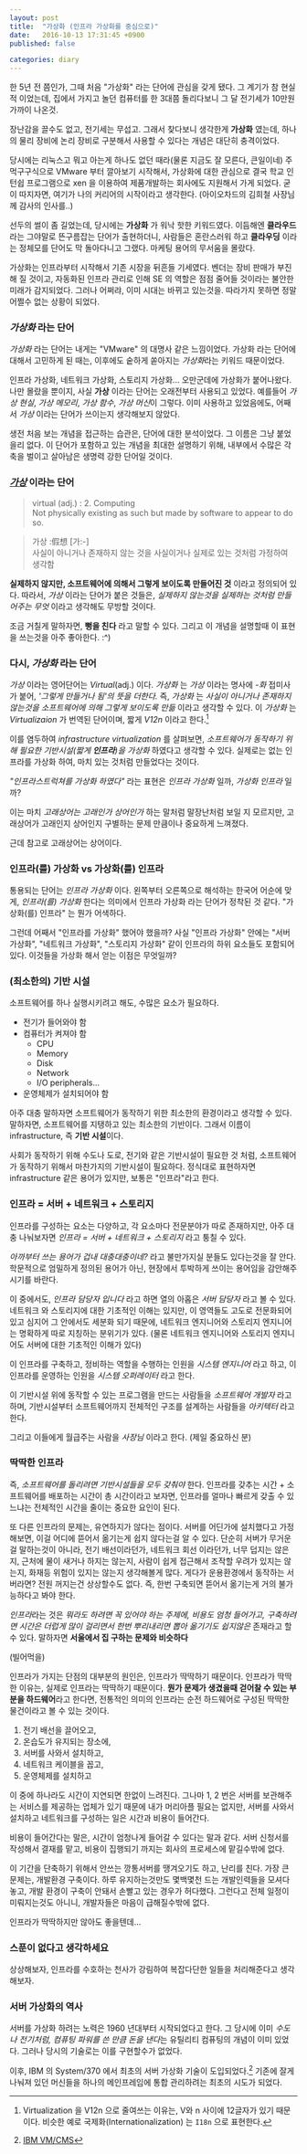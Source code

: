 ```yaml
---
layout: post
title:  "가상화 (인프라 가상화를 중심으로)"
date:   2016-10-13 17:31:45 +0900
published: false

categories: diary
---
```


한 5년 전 쯤인가, 그때 처음 "가상화" 라는 단어에 관심을 갖게 됐다.
그 계기가 참 현실적 이었는데, 집에서 가지고 놀던 컴퓨터를 한 3대쯤 돌리다보니
그 달 전기세가 10만원 가까이 나온것.

장난감을 끌수도 없고, 전기세는 무섭고. 그래서 찾다보니 생각한게 **가상화**
였는데, 하나의 물리 장비에 논리 장비로 구분해서 사용할 수 있다는 개념은 대단히 충격이었다.

당시에는 리눅스고 뭐고 아는게 하나도 없던 때라(물론 지금도 잘 모른다, 큰일이네)
주먹구구식으로 VMware 부터 깔아보기 시작해서, 가상화에 대한 관심으로 결국 학교 인턴쉽 프로그램으로
xen 을 이용하여 제품개발하는 회사에도 지원해서 가게 되었다.
굳이 따지자면, 여기가 나의 커리어의 시작이라고 생각한다.
(아이오차드의 김희철 사장님께 감사의 인사를..)

선두의 썰이 좀 길었는데, 당시에는 **가상화** 가 워낙 핫한 키워드였다.
이듬해엔 **클라우드** 라는 그야말로 뜬구름잡는 단어가 출현하더니,
사람들은 혼란스러워 하고 **클라우딩** 이라는 정체모를 단어도 막 돌아다니고 그랬다.
마케팅 용어의 무서움을 몰랐다.

가상화는 인프라부터 시작해서 기존 시장을 뒤흔들 기세였다.
벤더는 장비 판매가 부진해 질 것이고, 자동화된 인프라 관리로 인해 SE 의 역할은
점점 줄어들 것이라는 불안한 미래가 감지되었다.
그러나 어쩌랴, 이미 시대는 바뀌고 있는것을.
따라가지 못하면 정말 어쩔수 없는 상황이 되었다.

### *가상화* 라는 단어

*가상화* 라는 단어는 내게는 "VMware" 의 대명사 같은 느낌이었다.
가상화 라는 단어에 대해서 고민하게 된 때는,
이후에도 숱하게 쏟아지는 *가상화*라는 키워드 때문이었다.

인프라 가상화, 네트워크 가상화, 스토리지 가상화... 오만군데에 가상화가
붙어나왔다. 나만 몰랐을 뿐이지, 사실 **가상** 이라는 단어는 오래전부터 사용되고
있었다. 예를들어 *가상 현실*,  *가상 메모리*, *가상 함수*, *가상 머신*이 그렇다.
이미 사용하고 있었음에도, 어째서 *가상* 이라는 단어가 쓰이는지 생각해보지 않았다. 

생전 처음 보는 개념을 접근하는 습관은, 단어에 대한 분석이었다. 그 이름은 그냥
붙었을리 없다. 이 단어가 포함하고 있는 개념을 최대한 설명하기 위해, 내부에서
수많은 각축을 벌이고 살아남은 생명력 강한 단어일 것이다. 

### [*가상*](https://en.oxforddictionaries.com/definition/virtual) 이라는 단어

> virtual (adj.)
> : 2. Computing<br>
> Not physically existing as such but made by software to appear to do so.

> 가상
> :假想 [가:-]<br>
> 사실이 아니거나 존재하지 않는 것을 사실이거나 실제로 있는 것처럼 가정하여 생각함

**실제하지 않지만, 소프트웨어에 의해서 그렇게 보이도록 만들어진 것** 이라고
정의되어 있다. 따라서, *가상* 이라는 단어가 붙은 것들은, *실제하지 않는것을
실제하는 것처럼 만들어주는 무엇* 이라고 생각해도 무방할 것이다.

조금 거칠게 말하자면, **뻥을 친다** 라고 말할 수 있다. 
그리고 이 개념을 설명할때 이 표현을 쓰는것을 아주 좋아한다. :^)

### 다시, *가상화* 라는 단어

*가상* 이라는 영어단어는 *Virtual*(adj.) 이다.
*가상화* 는 *가상* 이라는 명사에 *-화* 접미사가 붙어, 
*'그렇게 만들거나 됨'의 뜻을 더한다.* 즉, *가상화* 는 *사실이 아니거나 존재하지
않는것을 소프트웨어에 의해 그렇게 보이도록 만듦* 이라고 생각할 수 있다.
이 *가상화* 는  *Virtualizaion* 가 번역된 단어이며, 짧게 *V12n* 이라고 한다.[^v12n]

이를 염두하여 *infrastructure virtualization* 를 살펴보면, *소프트웨어가 동작하기 위해 필요한
기반시설(짧게 **인프라**)을 가상화* 하였다고 생각할 수 있다.
실제로는 없는 인프라를 가상화 하여, 마치 있는 것처럼 만들었다는 것이다.

*"인프라스트럭쳐를 가상화 하였다"* 라는 표현은  *인프라 가상화* 일까, *가상화 인프라* 일까?

이는 마치 *고래상어는 고래인가 상어인가* 하는 말처럼 말장난처럼 보일 지 모르지만,
고래상어가 고래인지 상어인지 구별하는 문제 만큼이나 중요하게 느껴졌다.

근데 참고로 고래상어는 상어이다.

### 인프라(를) 가상화 vs 가상화(를) 인프라

통용되는 단어는 *인프라 가상화* 이다. 왼쪽부터 오른쪽으로 해석하는 한국어 어순에
맞게, *인프라(를) 가상화* 한다는 의미에서 인프라 가상화 라는 단어가 정착된 것
같다. "가상화(를) 인프라" 는 뭔가 어색하다.

그런데 어째서 "인프라를 가상화" 했어야 했을까? 사실 "인프라 가상화" 안에는
"서버 가상화", "네트워크 가상화", "스토리지 가상화" 같이 인프라의 하위 요소들도
포함되어 있다. 이것들을 가상화 해서 얻는 이점은 무엇일까?

### (최소한의) 기반 시설

소프트웨어를 하나 실행시키려고 해도, 수많은 요소가 필요하다.

* 전기가 들어와야 함
* 컴퓨터가 켜져야 함
  * CPU
  * Memory
  * Disk
  * Network
  * I/O peripherals...
* 운영체제가 설치되어야 함

아주 대충 말하자면 소프트웨어가 동작하기 위한 최소한의 환경이라고 생각할 수
있다. 말하자면, 소프트웨어를 지탱하고 있는 최소한의 기반이다.
그래서 이름이 infrastructure, 즉 **기반 시설**이다.

사회가 동작하기 위해 수도나 도로, 전기와 같은 기반시설이 필요한 것 처럼,
소프트웨어가 동작하기 위해서 마찬가지의 기반시설이 필요하다.
정식대로 표현하자면 infrastructure 같은 용어가 있지만, 보통은 "인프라"라고 한다.

### 인프라 = **서버** + 네트워크 + 스토리지

인프라를 구성하는 요소는 다양하고, 각 요소마다 전문분야가 따로 존재하지만, 아주
대충 나눠보자면 *인프라 = 서버 + 네트워크 + 스토리지* 라고 퉁칠 수 있다.

*아까부터 쓰는 용어가 겁내 대충대충이네?* 라고 불만가지실 분들도 있다는것을 잘
안다. 학문적으로 엄밀하게 정의된 용어가 아닌, 현장에서 투박하게 쓰이는 용어임을
감안해주시기를 바란다. 

이 중에서도, *인프라 담당자 입니다* 라고 하면 열의 아홉은 *서버 담당자* 라고 볼
수 있다. 네트워크 와 스토리지에 대한 기초적인 이해는 있지만, 이 영역들도 고도로
전문화되어 있고 심지어 그 안에서도 세분화 되기 때문에, 네트워크 엔지니어와
스토리지 엔지니어는 명확하게 따로 지칭하는 분위기가 있다.
(물론 네트워크 엔지니어와 스토리지 엔지니어도 서버에 대한 기초적인 이해가 있다)

이 인프라를 구축하고, 정비하는 역할을 수행하는 인원을 *시스템 엔지니어* 라고
하고, 이 인프라를 운영하는 인원을 *시스템 오퍼레이터* 라고 한다.

이 기반시설 위에 동작할 수 있는 프로그램을 만드는 사람들을 *소프트웨어 개발자*
라고 하며, 기반시설부터 소프트웨어까지 전체적인 구조를 설계하는 사람들을 *아키텍터* 라고
한다.

그리고 이들에게 월급주는 사람을 *사장님* 이라고 한다. (제일 중요하신 분)

### 딱딱한 인프라

즉, *소프트웨어를 돌리려면 기반시설들을 모두 갖춰야* 한다.
인프라를 갖추는 시간 + 소프트웨어를 배포하는 시간이 총 시간이라고 보자면,
인프라를 얼마나 빠르게 갖출 수 있느냐는 전체적인 시간을 줄이는 중요한 요인이 된다.

또 다른 인프라의 문제는, 유연하지가 않다는 점이다.
서버를 어딘가에 설치했다고 가정해보면, 이걸 어디에 뜯어서 옮기는게 쉽지
않다는걸 알 수 있다. 단순히 서버가 무거운걸 말하는것이 아니라, 전기 배선이라던가, 네트워크 회선
이라던가, 너무 덥지는 않은지, 근처에 물이 새거나 하지는 않는지, 사람이 쉽게
접근해서 조작할 우려가 있지는 않는지, 화재등 위험이 있지는 않는지 생각해볼게
많다. 게다가 운용환경에서 동작하는 서버라면? 전원 꺼지는건 상상할수도 없다.
즉, 한번 구축되면 뜯어서 옮기는게 거의 불가능하다고 봐야 한다.

*인프라*라는 것은 *뭐라도 하려면 꼭 있어야 하는 주제에, 비용도 엄청 들어가고,
구축하려면 시간은 더럽게 많이 걸리면서 한번 뿌리내리면 뽑아 옮기기도 쉽지않은* 존재라고 할 수 있다.
말하자면 **서울에서 집 구하는 문제와 비슷하다**

(빌어먹을)

인프라가 가지는 단점의 대부분의 원인은, 인프라가 딱딱하기 때문이다.
인프라가 딱딱한 이유는, 실제로 인프라는 딱딱하기 때문이다.
**뭔가 문제가 생겼을때 걷어찰 수 있는 부분을 하드웨어**라고 한다면,
전통적인 의미의 인프라는 순전 하드웨어로 구성된 딱딱한 물건이라고 볼 수 있는 것이다.

1. 전기 배선을 끌어오고,
2. 온습도가 유지되는 장소에, 
3. 서버를 사와서 설치하고,
4. 네트워크 케이블을 꼽고,
5. 운영체제를 설치하고

이 중에 하나라도 시간이 지연되면 한없이 느려진다.
그나마 1, 2 번은 서버를 보관해주는 서비스를 제공하는 업체가 있기
때문에 내가 머리아플 필요는 없지만,
서버를 사와서 설치하고 네트워크를 구성하는 일은 시간과 비용이 들어간다.

비용이 들어간다는 말은, 시간이 엄청나게 들어갈 수 있다는 말과 같다.
서버 신청서를 작성해서 결재를 맡고, 비용이 집행되기 까지는 회사의 프로세스에
맡길수밖에 없다.

이 기간을 단축하기 위해서 안쓰는 깡통서버를 땡겨오기도 하고, 난리를 친다.
가장 큰 문제는, 개발환경 구축이다. 하루 유지하는것만도 몇백몇천 드는 개발인력들을
모셔다 놓고, 개발 환경이 구축이 안돼서 손빨고 있는 경우가 허다했다.
그런다고 전체 일정이 미뤄지는것도 아니니, 개발자들은 마음이 급해질수밖에 없다.

인프라가 딱딱하지만 않아도 좋을텐데...

### 스푼이 없다고 생각하세요

상상해보자, 인프라를 수호하는 천사가 강림하여 복잡다단한 일들을 처리해준다고
생각해보자. 


### 서버 가상화의 역사

서버를 가상화 하려는 노력은 1960 년대부터 시작되었다고 한다.
그 당시에 이미  *수도나 전기처럼, 컴퓨팅 파워를 쓴 만큼 돈을 낸다*는 유틸리티
컴퓨팅의 개념이 이미 있었다. 그러나 당시의 기술로는 이를 구현할수가 없었다.

이후, IBM 의 System/370 에서 최초의 서버 가상화 기술이 도입되었다.[^system370]
기존에 잘게 나눠져 있던 머신들을 하나의 메인프레임에 통합 관리하려는 최초의
시도가 되었다.

[^v12n]: Virtualization 을 V12n 으로 줄여쓰는 이유는, V와 n 사이에 12글자가 있기 때문이다. 비슷한 예로 국제화(Internationalization) 는 `I18n` 으로 표현한다.
[^system370]: [IBM VM/CMS](https://en.wikipedia.org/wiki/VM_(operating_system))
